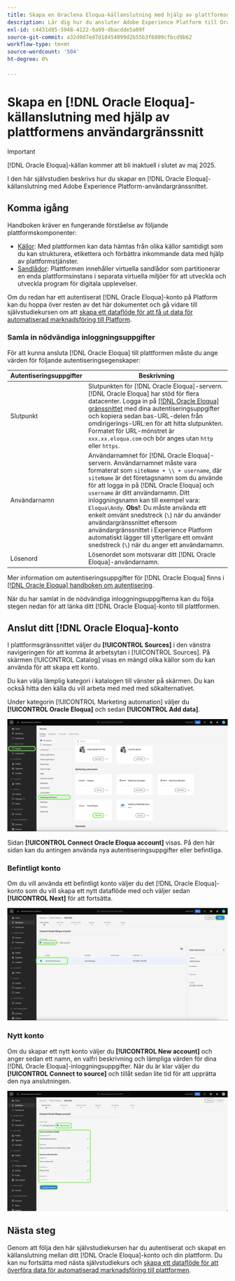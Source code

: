 ```yaml
---
title: Skapa en Oraclena Eloqua-källanslutning med hjälp av plattformsgränssnittet
description: Lär dig hur du ansluter Adobe Experience Platform till Oracle Eloqua med hjälp av plattformsgränssnittet.
exl-id: c4431d85-5948-4122-9a99-dbacdde5a09f
source-git-commit: a32d0d7ed7d18454099d2b55b3f6809cfbcd9b62
workflow-type: tm+mt
source-wordcount: '504'
ht-degree: 0%

---
```


# Skapa en [!DNL Oracle Eloqua]-källanslutning med hjälp av plattformens användargränssnitt

>[!IMPORTANT]
>
>[!DNL Oracle Eloqua]-källan kommer att bli inaktuell i slutet av maj 2025.

I den här självstudien beskrivs hur du skapar en [!DNL Oracle Eloqua]-källanslutning med Adobe Experience Platform-användargränssnittet.

## Komma igång

Handboken kräver en fungerande förståelse av följande plattformskomponenter:

* [Källor](../../../../home.md): Med plattformen kan data hämtas från olika källor samtidigt som du kan strukturera, etikettera och förbättra inkommande data med hjälp av plattformstjänster.
* [Sandlådor](../../../../../sandboxes/home.md): Plattformen innehåller virtuella sandlådor som partitionerar en enda plattformsinstans i separata virtuella miljöer för att utveckla och utveckla program för digitala upplevelser.

Om du redan har ett autentiserat [!DNL Oracle Eloqua]-konto på Platform kan du hoppa över resten av det här dokumentet och gå vidare till självstudiekursen om att [skapa ett dataflöde för att få ut data för automatiserad marknadsföring till Platform](../../dataflow/marketing-automation.md).

### Samla in nödvändiga inloggningsuppgifter

För att kunna ansluta [!DNL Oracle Eloqua] till plattformen måste du ange värden för följande autentiseringsegenskaper:

| Autentiseringsuppgifter | Beskrivning |
| --- | --- |
| Slutpunkt | Slutpunkten för [!DNL Oracle Eloqua]-servern. [!DNL Oracle Eloqua] har stöd för flera datacenter. Logga in på [[!DNL Oracle Eloqua] gränssnittet](https://login.eloqua.com) med dina autentiseringsuppgifter och kopiera sedan bas-URL-delen från omdirigerings-URL:en för att hitta slutpunkten. Formatet för URL-mönstret är `xxx.xx.eloqua.com` och bör anges utan `http` eller `https`. |
| Användarnamn | Användarnamnet för [!DNL Oracle Eloqua]-servern. Användarnamnet måste vara formaterat som `siteName + \\ + username`, där `siteName` är det företagsnamn som du använde för att logga in på [!DNL Oracle Eloqua] och `username` är ditt användarnamn. Ditt inloggningsnamn kan till exempel vara: `Eloqua\Andy`. **Obs!**: Du måste använda ett enkelt omvänt snedstreck (`\`) när du använder användargränssnittet eftersom användargränssnittet i Experience Platform automatiskt lägger till ytterligare ett omvänt snedstreck (`\`) när du anger ett användarnamn. |
| Lösenord | Lösenordet som motsvarar ditt [!DNL Oracle Eloqua]-användarnamn. |

Mer information om autentiseringsuppgifter för [!DNL Oracle Eloqua] finns i [[!DNL Oracle Eloqua] handboken om autentisering](https://docs.oracle.com/en/cloud/saas/marketing/eloqua-rest-api/Authentication_Basic.html).

När du har samlat in de nödvändiga inloggningsuppgifterna kan du följa stegen nedan för att länka ditt [!DNL Oracle Eloqua]-konto till plattformen.

## Anslut ditt [!DNL Oracle Eloqua]-konto

I plattformsgränssnittet väljer du **[!UICONTROL Sources]** i den vänstra navigeringen för att komma åt arbetsytan i [!UICONTROL Sources]. På skärmen [!UICONTROL Catalog] visas en mängd olika källor som du kan använda för att skapa ett konto.

Du kan välja lämplig kategori i katalogen till vänster på skärmen. Du kan också hitta den källa du vill arbeta med med med sökalternativet.

Under kategorin [!UICONTROL Marketing automation] väljer du **[!UICONTROL Oracle Eloqua]** och sedan **[!UICONTROL Add data]**.

![katalog](../../../../images/tutorials/create/oracle-eloqua/catalog.png)

Sidan **[!UICONTROL Connect Oracle Eloqua account]** visas. På den här sidan kan du antingen använda nya autentiseringsuppgifter eller befintliga.

### Befintligt konto

Om du vill använda ett befintligt konto väljer du det [!DNL Oracle Eloqua]-konto som du vill skapa ett nytt dataflöde med och väljer sedan **[!UICONTROL Next]** för att fortsätta.

![befintlig](../../../../images/tutorials/create/oracle-eloqua/existing.png)

### Nytt konto

Om du skapar ett nytt konto väljer du **[!UICONTROL New account]** och anger sedan ett namn, en valfri beskrivning och lämpliga värden för dina [!DNL Oracle Eloqua]-inloggningsuppgifter. När du är klar väljer du **[!UICONTROL Connect to source]** och tillåt sedan lite tid för att upprätta den nya anslutningen.

![ny](../../../../images/tutorials/create/oracle-eloqua/new.png)

## Nästa steg

Genom att följa den här självstudiekursen har du autentiserat och skapat en källanslutning mellan ditt [!DNL Oracle Eloqua]-konto och din plattform. Du kan nu fortsätta med nästa självstudiekurs och [skapa ett dataflöde för att överföra data för automatiserad marknadsföring till plattformen](../../dataflow/marketing-automation.md).
